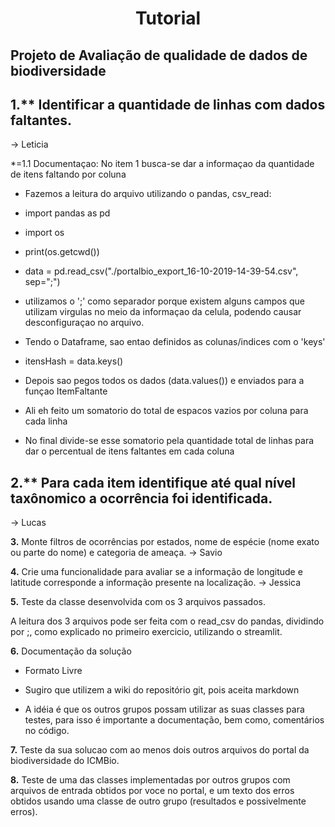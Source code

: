 #
# <p align="center"> Tutorial</p>

## Projeto de Avaliação de qualidade de dados de biodiversidade

## 1.** Identificar a quantidade de linhas com dados faltantes.  
-> Leticia  
  
*=1.1 Documentaçao: No item 1 busca-se dar a informaçao da quantidade de itens faltando por coluna

* Fazemos a leitura do arquivo utilizando o pandas, csv_read:
  
* import pandas as pd  
* import os  
* print(os.getcwd())  
* data = pd.read_csv("./portalbio_export_16-10-2019-14-39-54.csv", sep=";")  
  
* utilizamos o ';' como separador porque existem alguns campos que utilizam virgulas no meio da informaçao da celula, podendo causar desconfiguraçao no arquivo.  
  
* Tendo o Dataframe, sao entao definidos as colunas/indices com o 'keys'  
  
* itensHash = data.keys()  

* Depois sao pegos todos os dados (data.values()) e enviados para a funçao ItemFaltante  

* Ali eh feito um somatorio do total de espacos vazios por coluna para cada linha  

* No final divide-se esse somatorio pela quantidade total de linhas para dar o percentual de itens faltantes em cada coluna  




## 2.** Para cada item identifique até qual nível taxônomico a ocorrência foi identificada.
-> Lucas

**3.** Monte filtros de ocorrências por estados, nome de espécie (nome exato ou parte do nome) e categoria de ameaça.
-> Savio

**4.** Crie uma funcionalidade para avaliar se a informação de longitude e latitude corresponde a informação presente na localização.
-> Jessica

**5.** Teste da classe desenvolvida com os 3 arquivos passados.

A leitura dos 3 arquivos pode ser feita com o read_csv do pandas, dividindo por ;, como explicado no primeiro exercicio, utilizando o streamlit. 



**6.** Documentação da solução

- Formato Livre

- Sugiro que utilizem a wiki do repositório git, pois aceita markdown

- A idéia é que os outros grupos possam utilizar as suas classes para testes, para isso é importante a documentação, bem como, comentários no código.

**7.** Teste da sua solucao com ao menos dois outros arquivos do portal da biodiversidade do ICMBio.

**8.** Teste de uma das classes implementadas por outros grupos com arquivos de entrada obtidos por voce no portal, e um texto dos erros obtidos usando uma classe de outro grupo (resultados e possivelmente erros).
